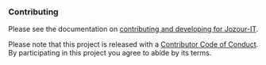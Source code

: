 ### Contributing

Please see the documentation on [contributing and developing for Jozour-IT](https://jozour-it.readme.io/docs/contributing-overview).


Please note that this project is released with a [Contributor Code of Conduct](CODE_OF_CONDUCT.md). By participating in this project you agree to abide by its terms.
